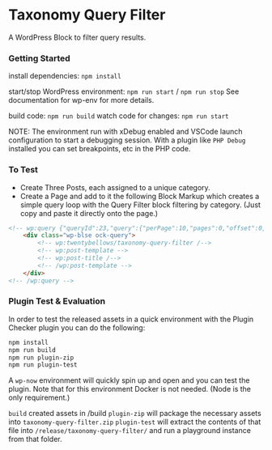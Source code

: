 # Taxonomy Query Filter

A WordPress Block to filter query results.

### Getting Started

install dependencies: `npm install`

start/stop WordPress environment: `npm run start` / `npm run stop`
See documentation for wp-env for more details.

build code: `npm run build`
watch code for changes: `npm run start`

NOTE: The environment run with xDebug enabled and VSCode launch configuration to start a debugging session.  With a plugin like `PHP Debug` installed you can set breakpoints, etc in the PHP code.

### To Test

* Create Three Posts, each assigned to a unique category.
* Create a Page and add to it the following Block Markup which creates a simple query loop with the Query Filter block filtering by category. (Just copy and paste it directly onto the page.)

```html
<!-- wp:query {"queryId":23,"query":{"perPage":10,"pages":0,"offset":0,"postType":"post","order":"desc","orderBy":"date","author":"","search":"","exclude":[],"sticky":"","inherit":false,"taxQuery":{"category":[],"post_tag":[]},"parents":[],"format":[]}} -->
	<div class="wp-blse ock-query">
		<!-- wp:twentybellows/taxonomy-query-filter /-->
		<!-- wp:post-template -->
		<!-- wp:post-title /-->
		<!-- /wp:post-template -->
	</div>
<!-- /wp:query -->
```

### Plugin Test & Evaluation

In order to test the released assets in a quick environment with the Plugin Checker plugin you can do the following:

```bash
npm install
npm run build
npm run plugin-zip
npm run plugin-test
```

A `wp-now` environment will quickly spin up and open and you can test the plugin. Note that for this environment Docker is not needed. (Node is the only requirement.)

`build` created assets in /build
`plugin-zip` will package the necessary assets into `taxonomy-query-filter.zip`
`plugin-test` will extract the contents of that file into `/release/taxonomy-query-filter/` and run a playground instance from that folder.
